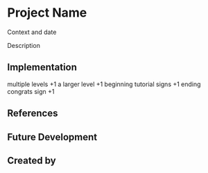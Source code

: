 # Project Name
Context and date

Description

## Implementation
multiple levels +1
a larger level +1
beginning tutorial signs +1
ending congrats sign +1

## References

## Future Development

## Created by